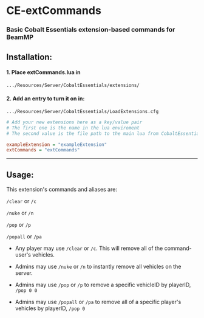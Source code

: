 # CE-extCommands

### Basic Cobalt Essentials extension-based commands for BeamMP

## Installation:

#### 1. Place extCommands.lua in
`.../Resources/Server/CobaltEssentials/extensions/`

#### 2. Add an entry to turn it on in:
`.../Resources/Server/CobaltEssentials/LoadExtensions.cfg`

```cfg
# Add your new extensions here as a key/value pair
# The first one is the name in the lua enviroment
# The second value is the file path to the main lua from CobaltEssentials/extensions

exampleExtension = "exampleExtension"
extCommands = "extCommands"
```
---
## Usage:

This extension's commands and aliases are:

`/clear` or `/c`

`/nuke` or `/n`

`/pop` or `/p`

`/popall` or `/pa`

* Any player may use `/clear` or `/c`. This will remove all of the command-user's vehicles.

* Admins may use `/nuke` or `/n` to instantly remove all vehicles on the server.

* Admins may use `/pop` or `/p` to remove a specific vehicleID by playerID, `/pop 0 0`

* Admins may use `/popall` or `/pa` to remove all of a specific player's vehicles by playerID, `/pop 0`
